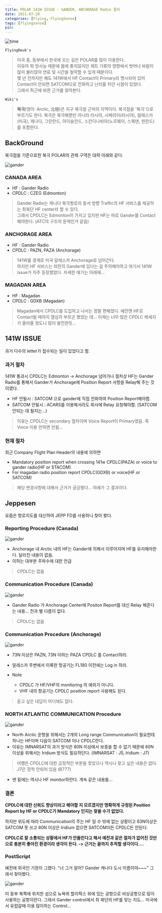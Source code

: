 ```yaml
---
title: POLAR 141W ISSUE - GANDER, ANCHORAGE Radio 절차
date: 2021-07-20
categories: [Flying, FlyingSense]
tags: [flyingsense]
pin:
---
```

![time](/img/flying/sense/gander.jpg)

`FlyingDeuk's`
> 미국 중, 동부에서 한국에 오는 길은 POLAR를 많이 이용한다. <br>
이유야 뭐 방사능 때문에 몸에 좋지않지만 제트 기류의 영향에서 벗어나 바람이 많이 불리않아 연료 및 시간을 절약할 수 있게 때문이다. <br>
몇 년 전까지만 해도 141W에서 HF Contact이 Primary라 명시되어 있어 Contact이 안되면 SATCOM으로 전화하고 난리를 치던 시절이 있었다. <br>
그래서 최근에 바뀐 근거를 찾아본다.

`Wiki's`
> **북극**(영어: Arctic, 北極)은 지구 북극점 근처의 지역이다. 북극점을 '북극'으로 부르기도 한다. 북극은 북극해뿐만 아니라 러시아, 시베리아(러시아), 알래스카(미국), 캐나다, 그린란드, 아이슬란드, 스칸디나비아(노르웨이, 스웨덴, 핀란드)를 포함한다.



## BackGround
북극점을 기준으로한 북극 POLAR의 관제 구역은 대략 아래와 같다.

![gander](/img/flying/sense/gander1.jpg)

### CANADA AREA
- HF : Gander Radio <br>
- CPDLC : CZEG (Edmonton)
> Gander Radio는 캐나다 북극항로의 동서 방향 Traffic의 HF 서비스를 제공하는 최북단 HF center라 할 수 있다. <br>
그래서 CPDLC는 Edmonton이 가지고 있지만 HF는 따로 Gander를 Contact해야한다. (ATC의 구조의 문제인거 같음)

### ANCHORAGE AREA
- HF : Gander Radio
- CPDLC : PAZN, PAZA (Anchorage)
> 141W를 경계로 미국 알레스카 Anchorage로 넘어간다. <br>
하지만 HF 서비스는 여전히 Gander에 있다는 걸 주의해야하고 여기서 141W issue가 자주 등장했었다. 자세한 얘기는 아래에...

### MAGADAN AREA
- HF : Magadan
- CPDLC : GDXB (Magadan)
> Magadan에서 CPDLC를 도입하고 나서는 정말 편해졌다. 예전엔 HF로 Contact될 때까지 열심히 부르곤 했었는 데... 이제는 너무 많은 CPDLC 메세지가 올라올 정도니 많이 발전한듯...

## 141W ISSUE
과거 다수의 letter가 접수되는 일이 있었다고 함.

### 과거 절차
141W 통과시 CPDLC는 Edmonton -> Anchorage 넘어가나 절차상 HF는 Gander Radio를 통해서 Gander가 Anchorage에 Position Report 사항을 Relay해 주는 것이였다.
- HF 안될시 : SATCOM 으로 gander에 직접 전화하여 Position Report해야함.
- SATCOM 안될시 : ACARS를 이용해서라도 회사에 Relay 요청해야함. (SATCOM 안되는 데 될지는...)
> 이유는 CPDLC는 secondary 절차이며 Voice Report이 Primary였음. 즉 Voice 이용 안하면 안됨...

### 현재 절차
최근 Company Flight Plan Header의 내용에 의하면
- Mandatory position report when crossing 141w CPDLC(PAZA) or voice to gander radio(HF or STACOM)
- For magadan radio position report CPDLC(GDXB) or voice(HF or SATCOM)
> 해당 변경사항에 대해서 근거가 궁금했다... 아래가 그 결과이다.

## Jeppesen
요즘은 항로지도를 대신하여 JEPP FD를 사용하니 찾아 봤다.


### Reporting Procedure (Canada)
![gander](/img/flying/sense/gander2.jpg)

- Anchorage 내 Arctic 내의 HF는 Gander에 의해서 이루어지며 HF를 유지해야한다. 달라진 내용이 없음.
- 이하는 대부분 주파수에 대한 언급
> CPDLC는 없음

### Communication Procedure (Canada)
![gander](/img/flying/sense/gander3.jpg)

- Gander Radio 가 Anchorage Center에 Positon Report를 대신 Relay 해준다는 내용... 전과 별 다름이 없다.
> CPDLC는 없음

### Communication Procedure (Anchorage)
![gander](/img/flying/sense/gander4.jpg)

- 73N 이상은 PAZN, 73N 이하는 PAZA CPDLC 를 Contact하라.
- 알레스카 주변에서 이륙한 항공기는 FL180 이전에는 Log in 하라.

- Note
  - CPDLC 가 HF/VHF의 monitoring 의 예외가 아니다.
  - VHF 내의 항공기는 CPDLC position report 사용해도 된다.
> 듣고 싶은 대답이 어디에도 없다.

### NORTH ATLANTIC COMMUNICATION Procedure
![gander](/img/flying/sense/gander5.jpg)

- North Arctic 운항을 위해서는 2개의 Long range Communication이 필요한데 하나는 HF이며 다음이 SATCOM 이나 CPDLC란다.
- 이유는 IMNARSAT의 과거 방식은 80N 이상에서 보증을 할 수 없기 때문에 80N 이상을 위해서는 Iridium 방식도 필요하단다. (IMNARSAT : J5, Iridium : J7)
> 어쨌든 CPDLC에 대한 긍정적인 부분을 찾았으나 역시나 찾고 싶은 내용은 없다. <br>
J7은 장착 안되어 있음 (B777)
- 맨 밑에는 역시나 HF monitor하란다. 계속 같은 내용들...

### 결론
**CPDLC에 대한 신뢰도 향상이라고 해야할 지 모르겠지만 명확하게 규정된 Position Report by HF or CPDLC가 Mandatory 인지는 찾을 수가 없었다.**

하지만 위도에 따라 Communication의 주는 HF 일 수 밖에 없는 상황이고 83N이상은 SATCOM 못 쓰고 80N 이상은 Iridium 없으면 SATCOM이든 CPDLC든 안된다.

**CPDLC로 잘 소통되는 상황에서 HF가 안들린다고 해서 예전과 같은 절차가 없어진 것만으로 충분히 좋아진 환경이라 생각이 든다. -> 근거는 끝까지 추적할 생각이다....**

### PostScript
예전에 외국인 기장이 그랬다. "너 그거 알어? Gander 캐나다 도시 이름이야~~~" 그래서 찾아봤다.

![gander](/img/flying/sense/gander6.jpg)

미 동부 북쪽에 위치한 섬으로 뉴욕위 할리팍스 위에 있는 공항으로 비상공항으로 많이 사용하는 공항이란다. 그래서 Gander control에서 최 북단의 HF를 맞는 지도... 미국에서 유럽갈때 이용 많이하는 Control...
